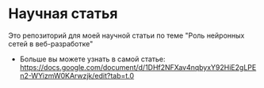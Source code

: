 # Научная статья

Это репозиторий для моей научной статьи по теме "Роль нейронных сетей в веб-разработке"

- Больше вы можете узнать в самой статье: <https://docs.google.com/document/d/1DHf2NFXav4nqbyxY92HiE2gLPEn2-WYizmW0KArwzjk/edit?tab=t.0>
